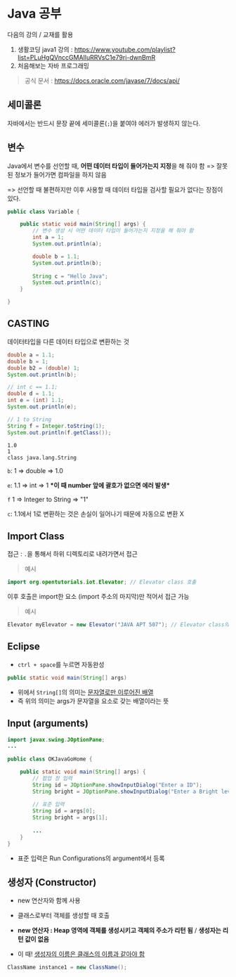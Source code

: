 # Java 공부

다음의 강의 / 교재를 활용

1. 생활코딩 java1 강의 : https://www.youtube.com/playlist?list=PLuHgQVnccGMAIluRRVsC1e79ri-dwnBmR
2. 처음해보는 자바 프로그래밍



> 공식 문서 : https://docs.oracle.com/javase/7/docs/api/



## 세미콜론

자바에서는 반드시 문장 끝에 세미콜론(`;`)을 붙여야 에러가 발생하지 않는다.



## 변수

Java에서 변수를 선언할 때, **어떤 데이터 타입이 들어가는지 지정**을 해 줘야 함 => 잘못된 정보가 들어가면 컴파일을 하지 않음

=> 선언할 때 불편하지만 이후 사용할 때 데이터 타입을 검사할 필요가 없다는 장점이 있다.

```java
public class Variable {

	public static void main(String[] args) {
		// 변수 생성 시 어떤 데이터 타입이 들어가는지 지정을 해 줘야 함
		int a = 1;
		System.out.println(a);

		double b = 1.1;
		System.out.println(b);
		
		String c = "Hello Java";
		System.out.println(c);
	}

}
```



## CASTING

데이터타입을 다른 데이터 타입으로 변환하는 것

```java
double a = 1.1;
double b = 1;
double b2 = (double) 1;
System.out.println(b);

// int c == 1.1;
double d = 1.1;
int e = (int) 1.1;
System.out.println(e);

// 1 to String
String f = Integer.toString(1);
System.out.println(f.getClass());
```



```
1.0
1
class java.lang.String
```

`b`: 1 => double => 1.0

`e`: 1.1 => int => 1 **\*이 때 number 앞에 괄호가 없으면 에러 발생\***

`f` 1 => Integer to String => "1"



`c`: 1.1에서 1로 변환하는 것은 손실이 일어나기 때문에 자동으로 변환 X



## Import Class

접근 : `.`을 통해서 하위 디렉토리로 내려가면서 접근

> 예시

```java
import org.opentutorials.iot.Elevator; // Elevator class 호출
```

이후 호출은 import한 요소 (import 주소의 마지막)만 적어서 접근 가능

> 예시

```java
Elevator myElevator = new Elevator("JAVA APT 507"); // Elevator class의 객체 생성
```



## Eclipse

- `ctrl + space`를 누르면 자동완성

```java
public static void main(String[] args)
```

- 위에서 `String[]`의 의미는 <u>문자열로만 이루어진 배열</u>
- 즉 위의 의미는 args가 문자열을 요소로 갖는 배열이라는 뜻



## Input (arguments)

```java
import javax.swing.JOptionPane;
...
    
public class OKJavaGoHome {

	public static void main(String[] args) {
		// 팝업 창 입력
		String id = JOptionPane.showInputDialog("Enter a ID");
		String bright = JOptionPane.showInputDialog("Enter a Bright level");
		
		// 표준 입력
		String id = args[0];
		String bright = args[1];
        
        ...
	}
}
```

- 표준 입력은 Run Configurations의 argument에서 등록



## 생성자 (Constructor)

- new 연산자와 함께 사용
- 클래스로부터 객체를 생성할 때 호출

- **new 연산자 : Heap 영역에 객체를 생성시키고 객체의 주소가 리턴 됨** / **생성자는 리턴 값이 없음**
- 이 때! <u>생성자의 이름은 클래스의 이름과 같아야 함</u>

```java
ClassName instance1 = new ClassName();
```

